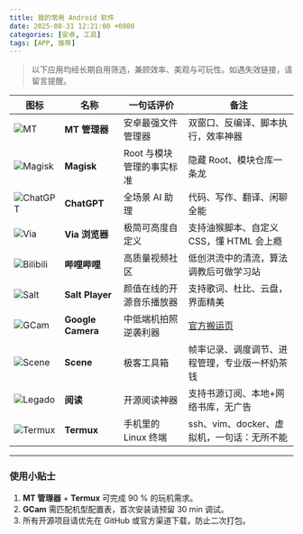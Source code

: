 ```yaml
---
title: 我的常用 Android 软件
date: 2025-08-31 12:21:00 +0800
categories: [安卓, 工具]
tags: [APP, 推荐]
---
```


> 以下应用均经长期自用筛选，兼顾效率、美观与可玩性。如遇失效链接，请留言提醒。

| 图标 | 名称 | 一句话评价 | 备注 |
|---|---|---|---|
| ![MT](https://mt2.cn/logo.svg) | **MT 管理器** | 安卓最强文件管理器 | 双窗口、反编译、脚本执行，效率神器 |
| ![Magisk](https://raw.githubusercontent.com/topjohnwu/Magisk/master/docs/images/logo.png) | **Magisk** | Root 与模块管理的事实标准 | 隐藏 Root、模块仓库一条龙 |
| ![ChatGPT](https://openai.com/favicon.ico) | **ChatGPT** | 全场景 AI 助理 | 代码、写作、翻译、闲聊全能 |
| ![Via](https://viayoo.com/zh-cn/images/via-logo.svg) | **Via 浏览器** | 极简可高度自定义 | 支持油猴脚本、自定义 CSS，懂 HTML 会上瘾 |
| ![Bilibili](https://static.hdslb.com/mobile/img/512.png) | **哔哩哔哩** | 高质量视频社区 | 低创洪流中的清流，算法调教后可做学习站 |
| ![Salt](https://moriafly.com/spa.png) | **Salt Player** | 颜值在线的开源音乐播放器 | 支持歌词、杜比、云盘，界面精美 |
| ![GCam](https://www.celsoazevedo.com/files/android/f/google-camera-go.png) | **Google Camera** | 中低端机拍照逆袭利器 | [官方搬运页](https://www.celsoazevedo.com/files/android/google-camera) |
| ![Scene](https://github.githubassets.com/images/modules/logos_page/GitHub-Mark.png) | **Scene** | 极客工具箱 | 帧率记录、调度调节、进程管理，专业版一杯奶茶钱 |
| ![Legado](https://raw.githubusercontent.com/gedoor/legado/master/app/src/main/res/mipmap-xxxhdpi/ic_launcher.png) | **阅读** | 开源阅读神器 | 支持书源订阅、本地+网络书库，无广告 |
| ![Termux](https://avatars.githubusercontent.com/u/8104776?s=200&v=4) | **Termux** | 手机里的 Linux 终端 | ssh、vim、docker、虚拟机，一句话：无所不能 |

---

### 使用小贴士
1. **MT 管理器** + **Termux** 可完成 90 % 的玩机需求。  
2. **GCam** 需匹配机型配置表，首次安装请预留 30 min 调试。  
3. 所有开源项目请优先在 GitHub 或官方渠道下载，防止二次打包。
